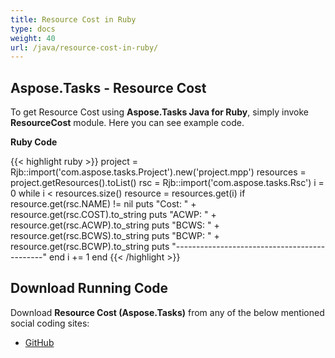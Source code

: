 ```yaml
---
title: Resource Cost in Ruby
type: docs
weight: 40
url: /java/resource-cost-in-ruby/
---
```


## **Aspose.Tasks - Resource Cost**
To get Resource Cost using **Aspose.Tasks Java for Ruby**, simply invoke **ResourceCost** module. Here you can see example code.

**Ruby Code**

{{< highlight ruby >}}
project = Rjb::import('com.aspose.tasks.Project').new('project.mpp')
resources = project.getResources().toList()
rsc = Rjb::import('com.aspose.tasks.Rsc')
i = 0
while i < resources.size()
    resource = resources.get(i)
    if resource.get(rsc.NAME) != nil
      puts "Cost: " + resource.get(rsc.COST).to_string
      puts "ACWP: " + resource.get(rsc.ACWP).to_string
      puts "BCWS: " + resource.get(rsc.BCWS).to_string
      puts "BCWP: " + resource.get(rsc.BCWP).to_string
      puts "---------------------------------------------"
    end
    i += 1
end
{{< /highlight >}}

## **Download Running Code**
Download **Resource Cost (Aspose.Tasks)** from any of the below mentioned social coding sites:

- [GitHub](https://github.com/aspose-tasks/Aspose.Tasks-for-Java/blob/master/Plugins/Aspose_Tasks_Java_for_Ruby/lib/asposetasksjava/Resources/resourcecost.rb)
